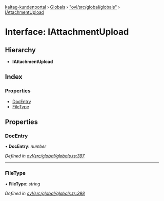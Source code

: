 [kaltag-kundenportal](../README.md) › [Globals](../globals.md) › ["ovl/src/global/globals"](../modules/_ovl_src_global_globals_.md) › [IAttachmentUpload](_ovl_src_global_globals_.iattachmentupload.md)

# Interface: IAttachmentUpload

## Hierarchy

* **IAttachmentUpload**

## Index

### Properties

* [DocEntry](_ovl_src_global_globals_.iattachmentupload.md#docentry)
* [FileType](_ovl_src_global_globals_.iattachmentupload.md#filetype)

## Properties

###  DocEntry

• **DocEntry**: *number*

*Defined in [ovl/src/global/globals.ts:397](https://github.com/fopsdev/ovl/blob/d5eec59/ovl/src/global/globals.ts#L397)*

___

###  FileType

• **FileType**: *string*

*Defined in [ovl/src/global/globals.ts:398](https://github.com/fopsdev/ovl/blob/d5eec59/ovl/src/global/globals.ts#L398)*
